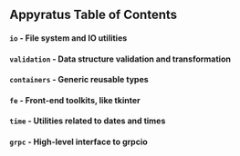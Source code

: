 Appyratus Table of Contents
---------------------------------

#### `io` - File system and IO utilities

#### `validation` - Data structure validation and transformation

#### `containers` - Generic reusable types

#### `fe` - Front-end toolkits, like tkinter

#### `time` - Utilities related to dates and times

#### `grpc` - High-level interface to grpcio
